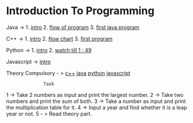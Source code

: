 # Introduction To Programming

Java       ->  1. [intro](https://youtu.be/lhELGQAV4gg?si=hQ6uz1Tm6xmtpw0-) 
               2. [flow of program](https://youtu.be/TAtrPoaJ7gc?si=fmCf9nfGoJfOyBiZ)
               3. [first java program](https://youtu.be/TAtrPoaJ7gc?si=8cAazLSKuq9BNlyb)

C++        ->  1. [intro](https://youtu.be/y3OOaXrFy-Q?si=CBPdo_1lo3xF4H4r)
               2. [flow chart](https://youtu.be/H_9MSvTL74g?si=30NFpt1lkl3dtqyf )
               3. [first program](https://youtu.be/2Gexv2eld4Y?si=FE_zhMWU0ueoI8Yc)

Python     ->  1. [intro](https://www.youtube.com/live/a8KNpJYToKE?si=OcS2iIjbeecOk8eo )
               2. [watch till 1 : 49](https://youtu.be/fqF9M92jzUo?si=fpv8tpFngDFj7Ryj)

Javascript ->  [intro](https://youtu.be/ajdRvxDWH4w?si=xT65txgExmLlEFbA)

Theory Compulsory - > 
[c++](https://www.geeksforgeeks.org/introduction-to-c-programming-language/?ref=header_search)
[java](https://www.geeksforgeeks.org/introduction-to-java/?ref=header_search)
[python](https://www.geeksforgeeks.org/introduction-to-python/?ref=header_search)
[javascript](https://www.geeksforgeeks.org/learn-data-structures-with-javascript-dsa-tutorial/?ref=header_search)

                  Task

  1 -> Take 2 numbers as input and print the largest number.
  2 -> Take two numbers and print the sum of both.
  3 -> Take a number as input and print the multiplication table for it.
  4 -> Input a year and find whether it is a leap year or not.
  5 - > Read theory part.
